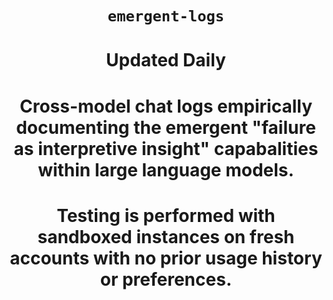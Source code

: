 <div align="center">

# `emergent-logs`
# Updated Daily
# Cross-model chat logs empirically documenting the emergent "failure as interpretive insight" capabalities within large language models.
# Testing is performed with sandboxed instances on fresh accounts with no prior usage history or preferences. 

</div>
